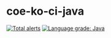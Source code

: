 # coe-ko-ci-java

[![Total alerts](https://img.shields.io/lgtm/alerts/g/kohougen/coe-ko-ci-java.svg?logo=lgtm&logoWidth=18)](https://lgtm.com/projects/g/kohougen/coe-ko-ci-java/alerts/)
[![Language grade: Java](https://img.shields.io/lgtm/grade/java/g/kohougen/coe-ko-ci-java.svg?logo=lgtm&logoWidth=18)](https://lgtm.com/projects/g/kohougen/coe-ko-ci-java/context:java)

